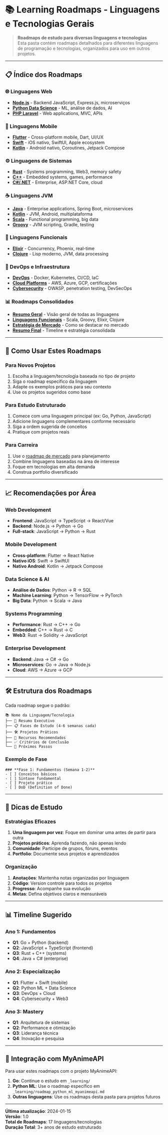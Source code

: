 # 📚 Learning Roadmaps - Linguagens e Tecnologias Gerais

> **Roadmaps de estudo para diversas linguagens e tecnologias**  
> Esta pasta contém roadmaps detalhados para diferentes linguagens de programação e tecnologias, organizados para uso em outros projetos.

---

## 📋 **Índice dos Roadmaps**

### **🌐 Linguagens Web**
- [**Node.js**](roadmap_nodejs_detalhado.md) - Backend JavaScript, Express.js, microserviços
- [**Python Data Science**](roadmap_python_ds_detalhado.md) - ML, análise de dados, AI
- [**PHP Laravel**](roadmap_php_laravel_detalhado.md) - Web applications, MVC, APIs

### **📱 Linguagens Mobile**
- [**Flutter**](roadmap_flutter_detalhado.md) - Cross-platform mobile, Dart, UI/UX
- [**Swift**](roadmap_swift_detalhado.md) - iOS nativo, SwiftUI, Apple ecosystem
- [**Kotlin**](roadmap_kotlin_detalhado.md) - Android nativo, Coroutines, Jetpack Compose

### **⚙️ Linguagens de Sistemas**
- [**Rust**](roadmap_rust_detalhado.md) - Systems programming, Web3, memory safety
- [**C++**](roadmap_cpp_detalhado.md) - Embedded systems, games, performance
- [**C#/.NET**](roadmap_csharp_detalhado.md) - Enterprise, ASP.NET Core, cloud

### **☕ Linguagens JVM**
- [**Java**](roadmap_java_detalhado.md) - Enterprise applications, Spring Boot, microservices
- [**Kotlin**](roadmap_kotlin_detalhado.md) - JVM, Android, multiplataforma
- [**Scala**](roadmaps_linguagens_funcionais.md#scala) - Functional programming, big data
- [**Groovy**](roadmaps_linguagens_funcionais.md#groovy) - JVM scripting, Gradle, testing

### **🔧 Linguagens Funcionais**
- [**Elixir**](roadmaps_linguagens_funcionais.md#elixir) - Concurrency, Phoenix, real-time
- [**Clojure**](roadmaps_linguagens_funcionais.md#clojure) - Lisp moderno, JVM, data processing

### **🚀 DevOps e Infraestrutura**
- [**DevOps**](roadmap_devops_detalhado.md) - Docker, Kubernetes, CI/CD, IaC
- [**Cloud Platforms**](roadmap_cloud_platforms.md) - AWS, Azure, GCP, certificações
- [**Cybersecurity**](roadmap_cybersecurity.md) - OWASP, penetration testing, DevSecOps

### **📊 Roadmaps Consolidados**
- [**Resumo Geral**](roadmaps_linguagens.md) - Visão geral de todas as linguagens
- [**Linguagens Funcionais**](roadmaps_linguagens_funcionais.md) - Scala, Groovy, Elixir, Clojure
- [**Estratégia de Mercado**](roadmap_completo_mercado.md) - Como se destacar no mercado
- [**Resumo Final**](roadmaps_resumo_final.md) - Timeline e estratégia consolidada

---

## 🎯 **Como Usar Estes Roadmaps**

### **Para Novos Projetos**
1. Escolha a linguagem/tecnologia baseada no tipo de projeto
2. Siga o roadmap específico da linguagem
3. Adapte os exemplos práticos para seu contexto
4. Use os projetos sugeridos como base

### **Para Estudo Estruturado**
1. Comece com uma linguagem principal (ex: Go, Python, JavaScript)
2. Adicione linguagens complementares conforme necessário
3. Siga a ordem sugerida de conceitos
4. Pratique com projetos reais

### **Para Carreira**
1. Use o [roadmap de mercado](roadmap_completo_mercado.md) para planejamento
2. Combine linguagens baseadas na área de interesse
3. Foque em tecnologias em alta demanda
4. Construa portfolio diversificado

---

## 📈 **Recomendações por Área**

### **Web Development**
- **Frontend**: JavaScript → TypeScript → React/Vue
- **Backend**: Node.js → Python → Go
- **Full-stack**: JavaScript → Python → Rust

### **Mobile Development**
- **Cross-platform**: Flutter → React Native
- **Nativo iOS**: Swift → SwiftUI
- **Nativo Android**: Kotlin → Jetpack Compose

### **Data Science & AI**
- **Análise de Dados**: Python → R → SQL
- **Machine Learning**: Python → TensorFlow → PyTorch
- **Big Data**: Python → Scala → Java

### **Systems Programming**
- **Performance**: Rust → C++ → Go
- **Embedded**: C++ → Rust → C
- **Web3**: Rust → Solidity → JavaScript

### **Enterprise Development**
- **Backend**: Java → C# → Go
- **Microservices**: Go → Java → Node.js
- **Cloud**: AWS → Azure → GCP

---

## 🛠️ **Estrutura dos Roadmaps**

Cada roadmap segue o padrão:

```
📚 Nome da Linguagem/Tecnologia
├── 🎯 Resumo Executivo
├── 📋 Fases de Estudo (4-6 semanas cada)
├── 🛠️ Projetos Práticos
├── 📖 Recursos Recomendados
├── ✅ Critérios de Conclusão
└── 🚀 Próximos Passos
```

### **Exemplo de Fase**
```
### **Fase 1: Fundamentos (Semana 1-2)**
- [ ] Conceitos básicos
- [ ] Sintaxe fundamental
- [ ] Projeto prático
- [ ] DoD (Definition of Done)
```

---

## 🎯 **Dicas de Estudo**

### **Estratégias Eficazes**
1. **Uma linguagem por vez**: Foque em dominar uma antes de partir para outra
2. **Projetos práticos**: Aprenda fazendo, não apenas lendo
3. **Comunidade**: Participe de grupos, fóruns, eventos
4. **Portfolio**: Documente seus projetos e aprendizados

### **Organização**
1. **Anotações**: Mantenha notas organizadas por linguagem
2. **Código**: Version controle para todos os projetos
3. **Progresso**: Acompanhe sua evolução
4. **Metas**: Defina objetivos claros e mensuráveis

---

## 📊 **Timeline Sugerido**

### **Ano 1: Fundamentos**
- **Q1**: Go + Python (backend)
- **Q2**: JavaScript + TypeScript (frontend)
- **Q3**: Rust + C++ (systems)
- **Q4**: Java + C# (enterprise)

### **Ano 2: Especialização**
- **Q1**: Flutter + Swift (mobile)
- **Q2**: Python ML + Data Science
- **Q3**: DevOps + Cloud
- **Q4**: Cybersecurity + Web3

### **Ano 3: Mastery**
- **Q1**: Arquitetura de sistemas
- **Q2**: Performance e otimização
- **Q3**: Liderança técnica
- **Q4**: Inovação e pesquisa

---

## 🔗 **Integração com MyAnimeAPI**

Para usar estes roadmaps com o projeto MyAnimeAPI:

1. **Go**: Continue o estudo em `_learning/`
2. **Python ML**: Use o roadmap específico em `_learning/roadmap_python_ml_myanimeapi.md`
3. **Outras linguagens**: Use os roadmaps desta pasta para projetos futuros

---

**Última atualização**: 2024-01-15  
**Versão**: 1.0  
**Total de Roadmaps**: 17 linguagens/tecnologias  
**Duração Total**: 3+ anos de estudo estruturado
